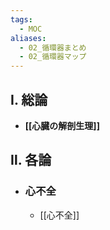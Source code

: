 ```yaml
---
tags:
  - MOC
aliases:
  - 02_循環器まとめ
  - 02_循環器マップ
---
```


## Ⅰ. 総論
- **[[心臓の解剖生理]]**

## Ⅱ. 各論
- ### 心不全
	- [[心不全]]